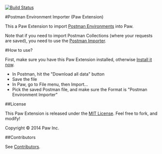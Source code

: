 [![Build Status](https://travis-ci.org/LuckyMarmot/Paw-PostmanEnvironmentImporter.svg?branch=master)](https://travis-ci.org/LuckyMarmot/Paw-PostmanEnvironmentImporter)

#Postman Environment Importer (Paw Extension)

This a Paw Extension to import [Postman Environments](https://chrome.google.com/webstore/detail/postman-rest-client/fdmmgilgnpjigdojojpjoooidkmcomcm) into Paw.

Note that if you need to import Postman Collections (where your requests are saved), you need to use the [Postman Importer](https://github.com/LuckyMarmot/Paw-PostmanImporter).

#How to use?

First, make sure you have this Paw Extension installed, otherwise [Install it now](http://luckymarmot.com/paw/extensions/PostmanEnvironmentImporter).

* In Postman, hit the "Download all data" button
* Save the file
* In Paw, go to File menu, then Import...
* Pick the saved Postman file, and make sure the Format is "Postman Environment Importer"

##License

This Paw Extension is released under the [MIT License](LICENSE). Feel free to fork, and modify!

Copyright © 2014 Paw Inc.

##Contributors

See [Contributors](https://github.com/LuckyMarmot/Paw-PostmanEnvironmentImporter/graphs/contributors).
